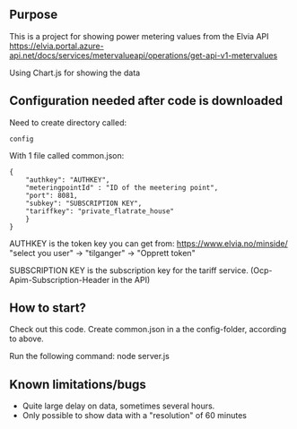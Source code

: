 
## Purpose
This is a project for showing power metering values from the Elvia API
https://elvia.portal.azure-api.net/docs/services/metervalueapi/operations/get-api-v1-metervalues

Using Chart.js for showing the data

## Configuration needed after code is downloaded

Need to create directory called: 

    config

With 1 file called common.json:

    {
        "authkey": "AUTHKEY",
        "meteringpointId" : "ID of the meetering point",
        "port": 8081,
        "subkey": "SUBSCRIPTION KEY",
        "tariffkey": "private_flatrate_house"
        }
    }

AUTHKEY is the token key you can get from:
https://www.elvia.no/minside/ "select you user" -> "tilganger" -> "Opprett token"

SUBSCRIPTION KEY is the subscription key for the tariff service.
(Ocp-Apim-Subscription-Header in the API)


## How to start?
Check out this code.
Create common.json in a the config-folder, according to above.

Run the following command:
node server.js

## Known limitations/bugs
- Quite large delay on data, sometimes several hours.
- Only possible to show data with a "resolution" of 60 minutes
